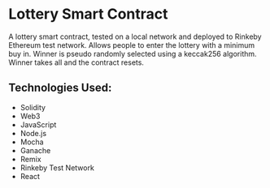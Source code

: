 # Lottery Smart Contract
A lottery smart contract, tested on a local network and deployed to Rinkeby Ethereum test network. Allows people to enter the lottery with a minimum buy in. Winner is pseudo randomly selected using a keccak256 algorithm. Winner takes all and the contract resets. 

## Technologies Used:
* Solidity
* Web3
* JavaScript
* Node.js
* Mocha
* Ganache
* Remix
* Rinkeby Test Network
* React
